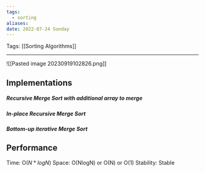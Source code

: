 ```yaml
---
tags:
  - sorting
aliases: 
date: 2022-07-24 Sunday
---
```

Tags: [[Sorting Algorithms]]
- - - - - - - - - - - - - - - - - - - - - - - - - - - - -   

![[Pasted image 20230919102826.png]]
## Implementations
##### Recursive Merge Sort with additional array to merge

##### In-place Recursive Merge Sort

##### Bottom-up iterative Merge Sort

## Performance
Time: O($N*logN$) 
Space: O(NlogN) or O(N) or O(1) 
Stability: Stable
